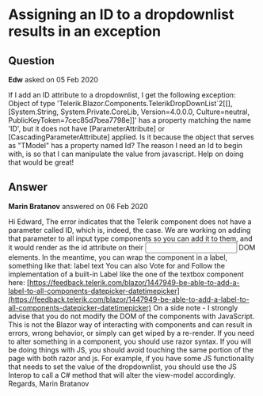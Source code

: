 # Assigning an ID to a dropdownlist results in an exception

## Question

**Edw** asked on 05 Feb 2020

If I add an ID attribute to a dropdownlist, I get the following exception: Object of type 'Telerik.Blazor.Components.TelerikDropDownList`2[[<name-of-my-object>],[System.String, System.Private.CoreLib, Version=4.0.0.0, Culture=neutral, PublicKeyToken=7cec85d7bea7798e]]' has a property matching the name 'ID', but it does not have [ParameterAttribute] or [CascadingParameterAttribute] applied. Is it because the object that serves as "TModel" has a property named Id? The reason I need an Id to begin with, is so that I can manipulate the value from javascript. Help on doing that would be great!

## Answer

**Marin Bratanov** answered on 06 Feb 2020

Hi Edward, The error indicates that the Telerik component does not have a parameter called ID, which is, indeed, the case. We are working on adding that parameter to all input type components so you can add it to them, and it would render as the id attribute on their <input> DOM elements. In the meantime, you can wrap the component in a label, something like that: <label> label text <TelerikDropDownList /> </label> You can also Vote for and Follow the implementation of a built-in Label like the one of the textbox component here: [https://feedback.telerik.com/blazor/1447949-be-able-to-add-a-label-to-all-components-datepicker-datetimepicker](https://feedback.telerik.com/blazor/1447949-be-able-to-add-a-label-to-all-components-datepicker-datetimepicker) On a side note - I strongly advise that you do not modify the DOM of the components with JavaScript. This is not the Blazor way of interacting with components and can result in errors, wrong behavior, or simply can get wiped by a re-render. If you need to alter something in a component, you should use razor syntax. If you will be doing things with JS, you should avoid touching the same portion of the page with both razor and js. For example, if you have some JS functionality that needs to set the value of the dropdownlist, you should use the JS Interop to call a C# method that will alter the view-model accordingly. Regards, Marin Bratanov
